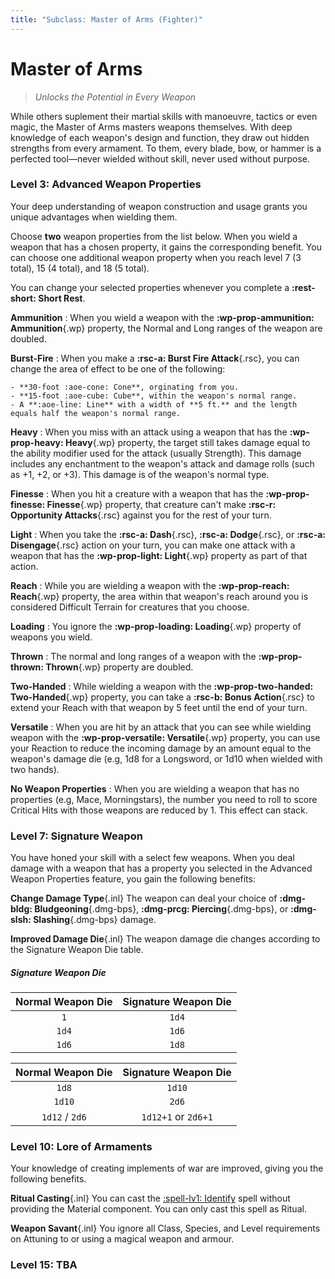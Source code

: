 ```yaml
---
title: "Subclass: Master of Arms (Fighter)"
---
```


<p style="display:none">
Unlocks the Potential in Every Weapon
</p>

# Master of Arms

> *Unlocks the Potential in Every Weapon*

While others suplement their martial skills with manoeuvre, tactics or even magic, the Master of Arms masters weapons themselves. With deep knowledge of each weapon's design and function, they draw out hidden strengths from every armament. To them, every blade, bow, or hammer is a perfected tool—never wielded without skill, never used without purpose.

### Level 3: Advanced Weapon Properties

Your deep understanding of weapon construction and usage grants you unique advantages when wielding them.

Choose **two** weapon properties from the list below. When you wield a weapon that has a chosen property, it gains the corresponding benefit. You can choose one additional weapon property when you reach level 7 (3 total), 15 (4 total), and 18 (5 total).  

You can change your selected properties whenever you complete a **:rest-short: Short Rest**.

**Ammunition**
:   When you wield a weapon with the **:wp-prop-ammunition: Ammunition**{.wp} property, the Normal and Long ranges of the weapon are doubled.

**Burst-Fire**
:   When you make a **:rsc-a: Burst Fire Attack**{.rsc}, you can change the area of effect to be one of the following:

    - **30-foot :aoe-cone: Cone**, orginating from you.
    - **15-foot :aoe-cube: Cube**, within the weapon's normal range.
    - A **:aoe-line: Line** with a width of **5 ft.** and the length equals half the weapon's normal range.

**Heavy**
:   When you miss with an attack using a weapon that has the **:wp-prop-heavy: Heavy**{.wp} property, the target still takes damage equal to the ability modifier used for the attack (usually Strength). This damage includes any enchantment to the weapon's attack and damage rolls (such as +1, +2, or +3). This damage is of the weapon's normal type.

**Finesse**
:   When you hit a creature with a weapon that has the **:wp-prop-finesse: Finesse**{.wp} property, that creature can't make **:rsc-r: Opportunity Attacks**{.rsc} against you for the rest of your turn.

**Light**
:   When you take the **:rsc-a: Dash**{.rsc}, **:rsc-a: Dodge**{.rsc}, or **:rsc-a: Disengage**{.rsc} action on your turn, you can make one attack with a weapon that has the **:wp-prop-light: Light**{.wp} property as part of that action.

**Reach**
:   While you are wielding a weapon with the **:wp-prop-reach: Reach**{.wp} property, the area within that weapon's reach around you is considered Difficult Terrain for creatures that you choose.

**Loading**
:   You ignore the **:wp-prop-loading: Loading**{.wp} property of weapons you wield.

**Thrown**
:   The normal and long ranges of a weapon with the **:wp-prop-thrown: Thrown**{.wp} property are doubled.

**Two-Handed**
:   While wielding a weapon with the **:wp-prop-two-handed: Two-Handed**{.wp} property, you can take a **:rsc-b: Bonus Action**{.rsc} to extend your Reach with that weapon by 5 feet until the end of your turn.

**Versatile**
:   When you are hit by an attack that you can see while wielding weapon with the **:wp-prop-versatile: Versatile**{.wp} property, you can use your Reaction to reduce the incoming damage by an amount equal to the weapon's damage die (e.g, 1d8 for a Longsword, or 1d10 when wielded with two hands).

**No Weapon Properties**
:   When you are wielding a weapon that has no properties (e.g, Mace, Morningstars), the number you need to roll to score Critical Hits with those weapons are reduced by 1. This effect can stack.

### Level 7: Signature Weapon

You have honed your skill with a select few weapons. When you deal damage with a weapon that has a property you selected in the Advanced Weapon Properties feature, you gain the following benefits:

**Change Damage Type**{.inl} The weapon can deal your choice of **:dmg-bldg: Bludgeoning**{.dmg-bps}, **:dmg-prcg: Piercing**{.dmg-bps}, or **:dmg-slsh: Slashing**{.dmg-bps} damage.

**Improved Damage Die**{.inl} The weapon damage die changes according to the Signature Weapon Die table.  

##### Signature Weapon Die

<div class="grid" markdown>

| Normal Weapon Die | Signature Weapon Die |
|:-:|:-:|
| `1` | `1d4` |
| `1d4` | `1d6` |
| `1d6` | `1d8` |

| Normal Weapon Die | Signature Weapon Die |
|:-:|:-:|
| `1d8` | `1d10` |
| `1d10` | `2d6` |
| `1d12` / `2d6` | `1d12+1` or `2d6+1` |

</div>

### Level 10: Lore of Armaments

Your knowledge of creating implements of war are improved, giving you the following benefits.

**Ritual Casting**{.inl} You can cast the [:spell-lv1: Identify](../../spells/description/core/level-1.md#identify) spell without providing the Material component. You can only cast this spell as Ritual.

**Weapon Savant**{.inl} You ignore all Class, Species, and Level requirements on Attuning to or using a magical weapon and armour.

### Level 15: TBA
